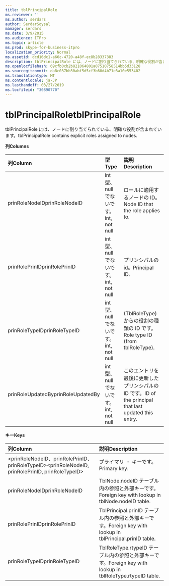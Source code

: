 ```yaml
---
title: tblPrincipalRole
ms.reviewer: ''
ms.author: serdars
author: SerdarSoysal
manager: serdars
ms.date: 3/9/2015
ms.audience: ITPro
ms.topic: article
ms.prod: skype-for-business-itpro
localization_priority: Normal
ms.assetid: dcd16dc1-a66c-4720-a48f-ec8b28337383
description: tblPrincipalRole には、ノードに割り当てられている、明確な役割が含まれています。
ms.openlocfilehash: 69cfb0cb2b821064801a07510758514bb5d33128
ms.sourcegitcommit: da8c037bb30abf5d5cf3b60d4b71e3a10e553402
ms.translationtype: MT
ms.contentlocale: ja-JP
ms.lasthandoff: 03/27/2019
ms.locfileid: "30890770"
---
```

# <a name="tblprincipalrole"></a><span data-ttu-id="46a14-103">tblPrincipalRole</span><span class="sxs-lookup"><span data-stu-id="46a14-103">tblPrincipalRole</span></span>
 
<span data-ttu-id="46a14-104">tblPrincipalRole には、ノードに割り当てられている、明確な役割が含まれています。</span><span class="sxs-lookup"><span data-stu-id="46a14-104">tblPrincipalRole contains explicit roles assigned to nodes.</span></span>
  
<span data-ttu-id="46a14-105">**列**</span><span class="sxs-lookup"><span data-stu-id="46a14-105">**Columns**</span></span>

|<span data-ttu-id="46a14-106">**列**</span><span class="sxs-lookup"><span data-stu-id="46a14-106">**Column**</span></span>|<span data-ttu-id="46a14-107">**型**</span><span class="sxs-lookup"><span data-stu-id="46a14-107">**Type**</span></span>|<span data-ttu-id="46a14-108">**説明**</span><span class="sxs-lookup"><span data-stu-id="46a14-108">**Description**</span></span>|
|:-----|:-----|:-----|
|<span data-ttu-id="46a14-109">prinRoleNodeID</span><span class="sxs-lookup"><span data-stu-id="46a14-109">prinRoleNodeID</span></span>  <br/> |<span data-ttu-id="46a14-110">int 型、null でないです。</span><span class="sxs-lookup"><span data-stu-id="46a14-110">int, not null</span></span>  <br/> |<span data-ttu-id="46a14-111">ロールに適用するノードの ID。</span><span class="sxs-lookup"><span data-stu-id="46a14-111">Node ID that the role applies to.</span></span>  <br/> |
|<span data-ttu-id="46a14-112">prinRolePrinID</span><span class="sxs-lookup"><span data-stu-id="46a14-112">prinRolePrinID</span></span>  <br/> |<span data-ttu-id="46a14-113">int 型、null でないです。</span><span class="sxs-lookup"><span data-stu-id="46a14-113">int, not null</span></span>  <br/> |<span data-ttu-id="46a14-114">プリンシパルの id。</span><span class="sxs-lookup"><span data-stu-id="46a14-114">Principal ID.</span></span>  <br/> |
|<span data-ttu-id="46a14-115">prinRoleTypeID</span><span class="sxs-lookup"><span data-stu-id="46a14-115">prinRoleTypeID</span></span>  <br/> |<span data-ttu-id="46a14-116">int 型、null でないです。</span><span class="sxs-lookup"><span data-stu-id="46a14-116">int, not null</span></span>  <br/> |<span data-ttu-id="46a14-117">(TblRoleType) からの役割の種類の ID です。</span><span class="sxs-lookup"><span data-stu-id="46a14-117">Role type ID (from tblRoleType).</span></span>  <br/> |
|<span data-ttu-id="46a14-118">prinRoleUpdatedBy</span><span class="sxs-lookup"><span data-stu-id="46a14-118">prinRoleUpdatedBy</span></span>  <br/> |<span data-ttu-id="46a14-119">int 型、null でないです。</span><span class="sxs-lookup"><span data-stu-id="46a14-119">int, not null</span></span>  <br/> |<span data-ttu-id="46a14-120">このエントリを最後に更新したプリンシパルの ID です。</span><span class="sxs-lookup"><span data-stu-id="46a14-120">ID of the principal that last updated this entry.</span></span>  <br/> |
   
<span data-ttu-id="46a14-121">**キー**</span><span class="sxs-lookup"><span data-stu-id="46a14-121">**Keys**</span></span>

|<span data-ttu-id="46a14-122">**列**</span><span class="sxs-lookup"><span data-stu-id="46a14-122">**Column**</span></span>|<span data-ttu-id="46a14-123">**説明**</span><span class="sxs-lookup"><span data-stu-id="46a14-123">**Description**</span></span>|
|:-----|:-----|
|<span data-ttu-id="46a14-124">\<prinRoleNodeID、prinRolePrinID、prinRoleTypeID\></span><span class="sxs-lookup"><span data-stu-id="46a14-124">\<prinRoleNodeID, prinRolePrinID, prinRoleTypeID\></span></span>  <br/> |<span data-ttu-id="46a14-125">プライマリ ・ キーです。</span><span class="sxs-lookup"><span data-stu-id="46a14-125">Primary key.</span></span>  <br/> |
|<span data-ttu-id="46a14-126">prinRoleNodeID</span><span class="sxs-lookup"><span data-stu-id="46a14-126">prinRoleNodeID</span></span>  <br/> |<span data-ttu-id="46a14-127">TblNode.nodeID テーブル内の参照と外部キーです。</span><span class="sxs-lookup"><span data-stu-id="46a14-127">Foreign key with lookup in tblNode.nodeID table.</span></span>  <br/> |
|<span data-ttu-id="46a14-128">prinRolePrinID</span><span class="sxs-lookup"><span data-stu-id="46a14-128">prinRolePrinID</span></span>  <br/> |<span data-ttu-id="46a14-129">TblPrincipal.prinID テーブル内の参照と外部キーです。</span><span class="sxs-lookup"><span data-stu-id="46a14-129">Foreign key with lookup in tblPrincipal.prinID table.</span></span>  <br/> |
|<span data-ttu-id="46a14-130">prinRoleTypeID</span><span class="sxs-lookup"><span data-stu-id="46a14-130">prinRoleTypeID</span></span>  <br/> |<span data-ttu-id="46a14-131">TblRoleType.rtypeID テーブル内の参照と外部キーです。</span><span class="sxs-lookup"><span data-stu-id="46a14-131">Foreign key with lookup in tblRoleType.rtypeID table.</span></span>  <br/> |
   

